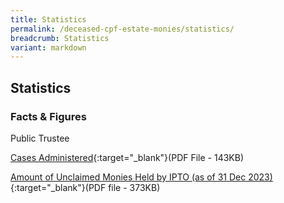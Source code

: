 ```yaml
---
title: Statistics
permalink: /deceased-cpf-estate-monies/statistics/
breadcrumb: Statistics
variant: markdown
---
```

Statistics
---

### **Facts & Figures**

Public Trustee

[Cases Administered](/files/Trust_Cases_Administered.pdf){:target="_blank"}(PDF File - 143KB)

[Amount of Unclaimed Monies Held by IPTO (as of 31 Dec 2023)](/files/AmountofUnclaimedMoniesHeldbyIPTOasof31Dec2023.pdf){:target="_blank"}(PDF file - 373KB)

